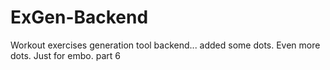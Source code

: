 # ExGen-Backend
Workout exercises generation tool backend...
added some dots.
Even more dots.
Just for embo. part 6